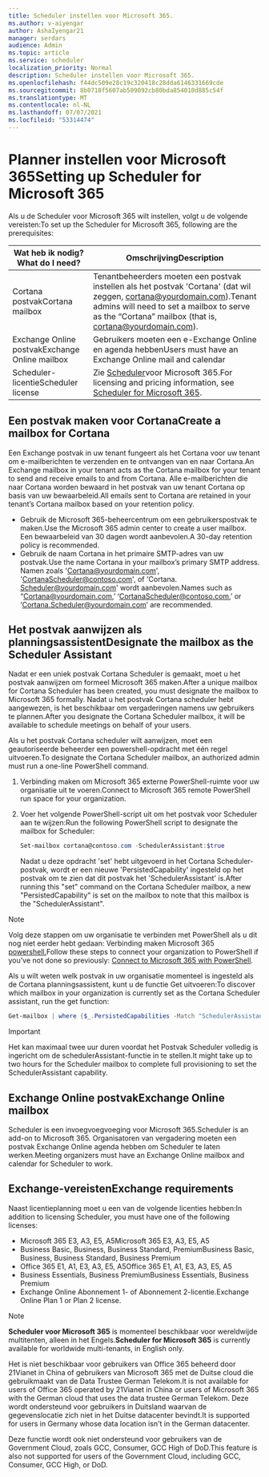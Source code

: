 ```yaml
---
title: Scheduler instellen voor Microsoft 365.
ms.author: v-aiyengar
author: AshaIyengar21
manager: serdars
audience: Admin
ms.topic: article
ms.service: scheduler
localization_priority: Normal
description: Scheduler instellen voor Microsoft 365.
ms.openlocfilehash: f44dc509e28c19c320418c28dda6146331669cde
ms.sourcegitcommit: 8b0718f5607ab509092cb80bda854010d885c54f
ms.translationtype: MT
ms.contentlocale: nl-NL
ms.lasthandoff: 07/07/2021
ms.locfileid: "53314474"
---
```

# <a name="setting-up-scheduler-for-microsoft-365"></a><span data-ttu-id="3f9fa-103">Planner instellen voor Microsoft 365</span><span class="sxs-lookup"><span data-stu-id="3f9fa-103">Setting up Scheduler for Microsoft 365</span></span>


<span data-ttu-id="3f9fa-104">Als u de Scheduler voor Microsoft 365 wilt instellen, volgt u de volgende vereisten:</span><span class="sxs-lookup"><span data-stu-id="3f9fa-104">To set up the Scheduler for Microsoft 365, following are the prerequisites:</span></span>

| <span data-ttu-id="3f9fa-105">Wat heb ik nodig?</span><span class="sxs-lookup"><span data-stu-id="3f9fa-105">What do I need?</span></span> | <span data-ttu-id="3f9fa-106">Omschrijving</span><span class="sxs-lookup"><span data-stu-id="3f9fa-106">Description</span></span> |
|-------------------|-------------|
|<span data-ttu-id="3f9fa-107">Cortana postvak</span><span class="sxs-lookup"><span data-stu-id="3f9fa-107">Cortana mailbox</span></span> |<span data-ttu-id="3f9fa-108">Tenantbeheerders moeten een postvak instellen als het postvak 'Cortana' (dat wil zeggen, cortana@yourdomain.com).</span><span class="sxs-lookup"><span data-stu-id="3f9fa-108">Tenant admins will need to set a mailbox to serve as the “Cortana” mailbox (that is, cortana@yourdomain.com).</span></span>         |
|<span data-ttu-id="3f9fa-109">Exchange Online postvak</span><span class="sxs-lookup"><span data-stu-id="3f9fa-109">Exchange Online mailbox</span></span> |<span data-ttu-id="3f9fa-110">Gebruikers moeten een e-Exchange Online en agenda hebben</span><span class="sxs-lookup"><span data-stu-id="3f9fa-110">Users must have an Exchange Online mail and calendar</span></span>         |
|<span data-ttu-id="3f9fa-111">Scheduler-licentie</span><span class="sxs-lookup"><span data-stu-id="3f9fa-111">Scheduler license</span></span> |<span data-ttu-id="3f9fa-112">Zie [Scheduler](https://www.microsoft.com/en-us/microsoft-365/meeting-scheduler-pricing)voor Microsoft 365.</span><span class="sxs-lookup"><span data-stu-id="3f9fa-112">For licensing and pricing information, see [Scheduler for Microsoft 365](https://www.microsoft.com/en-us/microsoft-365/meeting-scheduler-pricing).</span></span>        |

## <a name="create-a-mailbox-for-cortana"></a><span data-ttu-id="3f9fa-113">Een postvak maken voor Cortana</span><span class="sxs-lookup"><span data-stu-id="3f9fa-113">Create a mailbox for Cortana</span></span>

<span data-ttu-id="3f9fa-114">Een Exchange postvak in uw tenant fungeert als het Cortana voor uw tenant om e-mailberichten te verzenden en te ontvangen van en naar Cortana.</span><span class="sxs-lookup"><span data-stu-id="3f9fa-114">An Exchange mailbox in your tenant acts as the Cortana mailbox for your tenant to send and receive emails to and from Cortana.</span></span> <span data-ttu-id="3f9fa-115">Alle e-mailberichten die naar Cortana worden bewaard in het postvak van uw tenant Cortana op basis van uw bewaarbeleid.</span><span class="sxs-lookup"><span data-stu-id="3f9fa-115">All emails sent to Cortana are retained in your tenant’s Cortana mailbox based on your retention policy.</span></span>

- <span data-ttu-id="3f9fa-116">Gebruik de Microsoft 365-beheercentrum om een gebruikerspostvak te maken.</span><span class="sxs-lookup"><span data-stu-id="3f9fa-116">Use the Microsoft 365 admin center to create a user mailbox.</span></span> <span data-ttu-id="3f9fa-117">Een bewaarbeleid van 30 dagen wordt aanbevolen.</span><span class="sxs-lookup"><span data-stu-id="3f9fa-117">A 30-day retention policy is recommended.</span></span> 
- <span data-ttu-id="3f9fa-118">Gebruik de naam Cortana in het primaire SMTP-adres van uw postvak.</span><span class="sxs-lookup"><span data-stu-id="3f9fa-118">Use the name Cortana in your mailbox’s primary SMTP address.</span></span> <span data-ttu-id="3f9fa-119">Namen zoals 'Cortana@yourdomain.com', 'CortanaScheduler@contoso.com', of 'Cortana. Scheduler@yourdomain.com' wordt aanbevolen.</span><span class="sxs-lookup"><span data-stu-id="3f9fa-119">Names such as “Cortana@yourdomain.com,’ ‘CortanaScheduler@contoso.com,’ or ‘Cortana.Scheduler@yourdomain.com’ are recommended.</span></span>

## <a name="designate-the-mailbox-as-the-scheduler-assistant"></a><span data-ttu-id="3f9fa-120">Het postvak aanwijzen als planningsassistent</span><span class="sxs-lookup"><span data-stu-id="3f9fa-120">Designate the mailbox as the Scheduler Assistant</span></span>

<span data-ttu-id="3f9fa-121">Nadat er een uniek postvak Cortana Scheduler is gemaakt, moet u het postvak aanwijzen om formeel Microsoft 365 maken.</span><span class="sxs-lookup"><span data-stu-id="3f9fa-121">After a unique mailbox for Cortana Scheduler has been created, you must designate the mailbox to Microsoft 365 formally.</span></span> <span data-ttu-id="3f9fa-122">Nadat u het postvak Cortana scheduler hebt aangewezen, is het beschikbaar om vergaderingen namens uw gebruikers te plannen.</span><span class="sxs-lookup"><span data-stu-id="3f9fa-122">After you designate the Cortana Scheduler mailbox, it will be available to schedule meetings on behalf of your users.</span></span>

<span data-ttu-id="3f9fa-123">Als u het postvak Cortana scheduler wilt aanwijzen, moet een geautoriseerde beheerder een powershell-opdracht met één regel uitvoeren.</span><span class="sxs-lookup"><span data-stu-id="3f9fa-123">To designate the Cortana Scheduler mailbox, an authorized admin must run a one-line PowerShell command.</span></span> 

1. <span data-ttu-id="3f9fa-124">Verbinding maken om Microsoft 365 externe PowerShell-ruimte voor uw organisatie uit te voeren.</span><span class="sxs-lookup"><span data-stu-id="3f9fa-124">Connect to Microsoft 365 remote PowerShell run space for your organization.</span></span>

2. <span data-ttu-id="3f9fa-125">Voer het volgende PowerShell-script uit om het postvak voor Scheduler aan te wijzen:</span><span class="sxs-lookup"><span data-stu-id="3f9fa-125">Run the following PowerShell script to designate the mailbox for Scheduler:</span></span>

    ```powershell
    Set-mailbox cortana@contoso.com -SchedulerAssistant:$true
    ```
    
    <span data-ttu-id="3f9fa-126">Nadat u deze opdracht 'set' hebt uitgevoerd in het Cortana Scheduler-postvak, wordt er een nieuwe 'PersistedCapability' ingesteld op het postvak om te zien dat dit postvak het 'SchedulerAssistant' is.</span><span class="sxs-lookup"><span data-stu-id="3f9fa-126">After running this "set" command on the Cortana Scheduler mailbox, a new "PersistedCapability" is set on the mailbox to note that this mailbox is the "SchedulerAssistant".</span></span>

> [!NOTE]
> <span data-ttu-id="3f9fa-127">Volg deze stappen om uw organisatie te verbinden met PowerShell als u dit nog niet eerder hebt gedaan: Verbinding maken Microsoft 365 [powershell.](../enterprise/connect-to-microsoft-365-powershell.md)</span><span class="sxs-lookup"><span data-stu-id="3f9fa-127">Follow these steps to connect your organization to PowerShell if you’ve not done so previously: [Connect to Microsoft 365 with PowerShell](../enterprise/connect-to-microsoft-365-powershell.md).</span></span>

<span data-ttu-id="3f9fa-128">Als u wilt weten welk postvak in uw organisatie momenteel is ingesteld als de Cortana planningsassistent, kunt u de functie Get uitvoeren:</span><span class="sxs-lookup"><span data-stu-id="3f9fa-128">To discover which mailbox in your organization is currently set as the Cortana Scheduler assistant, run the get function:</span></span>

```powershell
Get-mailbox | where {$_.PersistedCapabilities -Match "SchedulerAssistant"}
```

> [!IMPORTANT]
> <span data-ttu-id="3f9fa-129">Het kan maximaal twee uur duren voordat het Postvak Scheduler volledig is ingericht om de schedulerAssistant-functie in te stellen.</span><span class="sxs-lookup"><span data-stu-id="3f9fa-129">It might take up to two hours for the Scheduler mailbox to complete full provisioning to set the SchedulerAssistant capability.</span></span>

## <a name="exchange-online-mailbox"></a><span data-ttu-id="3f9fa-130">Exchange Online postvak</span><span class="sxs-lookup"><span data-stu-id="3f9fa-130">Exchange Online mailbox</span></span>

<span data-ttu-id="3f9fa-131">Scheduler is een invoegvoegvoeging voor Microsoft 365.</span><span class="sxs-lookup"><span data-stu-id="3f9fa-131">Scheduler is an add-on to Microsoft 365.</span></span> <span data-ttu-id="3f9fa-132">Organisatoren van vergadering moeten een postvak Exchange Online agenda hebben om Scheduler te laten werken.</span><span class="sxs-lookup"><span data-stu-id="3f9fa-132">Meeting organizers must have an Exchange Online mailbox and calendar for Scheduler to work.</span></span>

## <a name="exchange-requirements"></a><span data-ttu-id="3f9fa-133">Exchange-vereisten</span><span class="sxs-lookup"><span data-stu-id="3f9fa-133">Exchange requirements</span></span>

<span data-ttu-id="3f9fa-134">Naast licentieplanning moet u een van de volgende licenties hebben:</span><span class="sxs-lookup"><span data-stu-id="3f9fa-134">In addition to licensing Scheduler, you must have one of the following licenses:</span></span>

- <span data-ttu-id="3f9fa-135">Microsoft 365 E3, A3, E5, A5</span><span class="sxs-lookup"><span data-stu-id="3f9fa-135">Microsoft 365 E3, A3, E5, A5</span></span>
- <span data-ttu-id="3f9fa-136">Business Basic, Business, Business Standard, Premium</span><span class="sxs-lookup"><span data-stu-id="3f9fa-136">Business Basic, Business, Business Standard, Business Premium</span></span>
- <span data-ttu-id="3f9fa-137">Office 365 E1, A1, E3, A3, E5, A5</span><span class="sxs-lookup"><span data-stu-id="3f9fa-137">Office 365 E1, A1, E3, A3, E5, A5</span></span>
- <span data-ttu-id="3f9fa-138">Business Essentials, Business Premium</span><span class="sxs-lookup"><span data-stu-id="3f9fa-138">Business Essentials, Business Premium</span></span>
- <span data-ttu-id="3f9fa-139">Exchange Online Abonnement 1- of Abonnement 2-licentie.</span><span class="sxs-lookup"><span data-stu-id="3f9fa-139">Exchange Online Plan 1 or Plan 2 license.</span></span> 

> [!Note]
> <span data-ttu-id="3f9fa-140">**Scheduler voor Microsoft 365** is momenteel beschikbaar voor wereldwijde multitenten, alleen in het Engels.</span><span class="sxs-lookup"><span data-stu-id="3f9fa-140">**Scheduler for Microsoft 365** is currently available for worldwide multi-tenants, in English only.</span></span></br>
>
> <span data-ttu-id="3f9fa-141">Het is niet beschikbaar voor gebruikers van Office 365 beheerd door 21Vianet in China of gebruikers van Microsoft 365 met de Duitse cloud die gebruikmaakt van de Data Trustee German Telekom.</span><span class="sxs-lookup"><span data-stu-id="3f9fa-141">It is not available for users of Office 365 operated by 21Vianet in China or users of Microsoft 365 with the German cloud that uses the data trustee German Telekom.</span></span> <span data-ttu-id="3f9fa-142">Deze wordt ondersteund voor gebruikers in Duitsland waarvan de gegevenslocatie zich niet in het Duitse datacenter bevindt.</span><span class="sxs-lookup"><span data-stu-id="3f9fa-142">It is supported for users in Germany whose data location isn't in the German datacenter.</span></span>
>
> <span data-ttu-id="3f9fa-143">Deze functie wordt ook niet ondersteund voor gebruikers van de Government Cloud, zoals GCC, Consumer, GCC High of DoD.</span><span class="sxs-lookup"><span data-stu-id="3f9fa-143">This feature is also not supported for users of the Government Cloud, including GCC, Consumer, GCC High, or DoD.</span></span>
